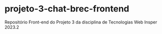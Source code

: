 # projeto-3-chat-brec-frontend
Repositório Front-end do Projeto 3 da disciplina de Tecnologias Web Insper 2023.2
